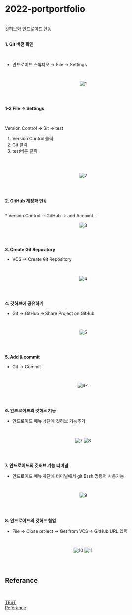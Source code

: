 # 2022-portportfolio
<br>
깃허브와 안드로이드 연동 
<br>
<br>

**1. Git 버전 확인**

<br>

* 안드로이드 스튜디오 → File → Settings 

<br>

<div align=center>

![1](https://user-images.githubusercontent.com/73435598/206696858-7d933926-3573-4e89-8eac-56f5e72fbc88.png)

</div>

<br>
<br>

**1-2 File -> Settings**

<br>
<br>
Version Control → Git → test<br>

1. Version Control 클릭<br>
2. Git 클릭<br>
3. test버튼 클릭<br>

<br>
<br>

<div align=center>

![2](https://user-images.githubusercontent.com/73435598/206697014-b9fa195e-ae58-4c42-b65f-81bb60ee2582.png)

</div>

<br>
<br>

**2. GitHub 계정과 연동**

<br>
* Version Control → GitHub → add Account...
<br>

<div align=center>

![3](https://user-images.githubusercontent.com/73435598/206697464-d8b60d50-c9d7-47c0-87d2-e47a74d1d926.png)

</div>

<br>
<br>

**3. Create Git Repository**
<br>
* VCS -> Create Git Repository
<br>

<div align=center>

![4](https://user-images.githubusercontent.com/73435598/206698605-4f294856-f3f9-4687-b9cd-b6e66969b55f.png)

</div>

<br>
<br>

**4. 깃허브에 공유하기**
<br>
* Git -> GitHub -> Share Project on GitHub
<br>
<div align=center>

![5](https://user-images.githubusercontent.com/73435598/206699114-86fd3e40-0eaa-4c51-beb2-f285e14d4e4b.png)

</div>

<br>
<br>

**5. Add & commit**
<br>
* Git -> Commit
<br>
<div align=center>

![6-1](https://user-images.githubusercontent.com/73435598/206699698-8370c438-c662-419e-9e61-a2db369e48f4.PNG)

</div>

<br>
<br>

**6. 안드로이드의 깃허브 기능**
<br>
* 안드로이드 메뉴 상단에 깃허브 기능추가
<br>
<div align=center>

![7](https://user-images.githubusercontent.com/73435598/206699875-8954fbac-c505-4244-8b6e-5ee55d68dcfe.png)
![8](https://user-images.githubusercontent.com/73435598/206700063-11e4d732-ea09-48cc-a41b-f7fa9207e46b.png)

</div>

<br>
<br>

**7. 안드로이드의 깃허브 기능 터미널**
<br>
* 안드로이드 메뉴 하단에 터미널에서 git Bash 명령어 사용가능
<br>
<div align=center>

  ![9](https://user-images.githubusercontent.com/73435598/206700041-8565ed2e-5d53-4220-8ac0-e225ada1f917.PNG)
  
</div>

<br>
<br>

**8. 안드로이드의 깃허브 협업**
<br>
* File -> Close project -> Get from VCS -> GitHub URL 입력
<br>
<div align=center>

 ![10](https://user-images.githubusercontent.com/73435598/206700330-2dd412a9-51c2-46dd-8165-b4edbfd427e2.png)
 ![11](https://user-images.githubusercontent.com/73435598/206700391-55b27cdb-f632-4e5f-a9d8-03a5a3660314.PNG)

</div>

<br>
<br>

## Referance

<Br>
  
[TEST](https://github.com/jojun01835/CareKicks)<br>
[Referance](https://dev-cini.tistory.com/16)
  
<br>
